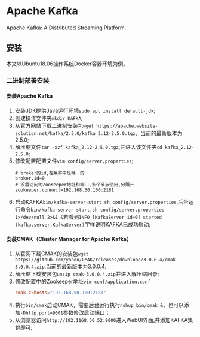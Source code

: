 # Apache Kafka

Apache Kafka: A Distributed Streaming Platform.

## 安装

本文以Ubuntu18.06操作系统Docker容器环境为例。

### 二进制部署安装

#### 安装Apache Kafka
1. 安装JDK提供Java运行环境`sudo apt install default-jdk`;
2. 创建操作文件夹`mkdir KAFKA`;
3. 从官方网站下载二进制安装包`wget https://apache.website-solution.net/kafka/2.5.0/kafka_2.12-2.5.0.tgz`，当前的最新版本为2.5.0;
4. 解压缩文件`tar -xzf kafka_2.12-2.5.0.tgz`,并进入该文件夹`cd kafka_2.12-2.5.0`;
5. 修改配置配置文件`vim config/server.properties`;
    ```properties
    # broker的id,在集群中是唯一的
    broker.id=0
    # 设置访问的ZooKeeper地址和端口,多个节点使用,分隔开
    zookeeper.connect=192.168.50.100:2181
    ```
6. 启动KAFKA`bin/kafka-server-start.sh config/server.properties`,后台运行命令`bin/kafka-server-start.sh config/server.properties 1>/dev/null 2>&1 &`若看到`INFO [KafkaServer id=0] started (kafka.server.KafkaServer)`字样说明KAFKA已成功启动;

#### 安装CMAK（Cluster Manager for Apache Kafka）

1. 从官网下载CMAK的安装包`wget https://github.com/yahoo/CMAK/releases/download/3.0.0.4/cmak-3.0.0.4.zip`,当前的最新版本为3.0.0.4;
2. 解压缩下载安装包`unzip cmak-3.0.0.4.zip`并进入解压缩目录;
3. 修改配置中的Zookeeper地址`vim conf/application.conf`
    ```conf
    cmak.zkhosts="192.168.50.100:2181"
    ```
4. 执行`bin/cmak`启动CMAK，需要后台运行执行`nohup bin/cmak &`，也可以添加`-Dhttp.port=9001`参数修改启动端口；
5. 从浏览器访问`http://192.1168.50.52:9000`进入WebUI界面,并添加KAFKA集群即可;